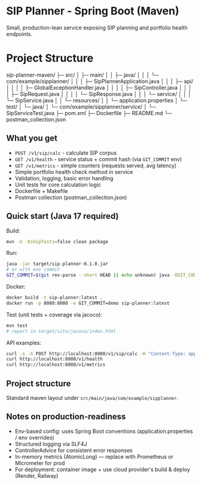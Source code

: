 # SIP Planner - Spring Boot (Maven)

Small, production-lean service exposing SIP planning and portfolio health endpoints.

# Project Structure
sip-planner-maven/
├─ src/
│  ├─ main/
│  │  ├─ java/
│  │  │  └─ com/example/sipplanner/
│  │  │      ├─ SipPlannerApplication.java
│  │  │      ├─ api/
│  │  │      │   ├─ GlobalExceptionHandler.java
│  │  │      │   ├─ SipController.java
│  │  │      │   ├─ SipRequest.java
│  │  │      │   └─ SipResponse.java
│  │  │      └─ service/
│  │  │          └─ SipService.java
│  │  └─ resources/
│  │      └─ application.properties
│  └─ test/
│     └─ java/
│         └─ com/example/sipplanner/service/
│             └─ SipServiceTest.java
├─ pom.xml
├─ Dockerfile
├─ README.md
└─ postman_collection.json


## What you get
- `POST /v1/sip/calc` - calculate SIP corpus
- `GET /v1/health` - service status + commit hash (via `GIT_COMMIT` env)
- `GET /v1/metrics` - simple counters (requests served, avg latency)
- Simple portfolio health check method in service
- Validation, logging, basic error handling
- Unit tests for core calculation logic
- Dockerfile + Makefile
- Postman collection (postman_collection.json)

## Quick start (Java 17 required)
Build:
```bash
mvn -U -DskipTests=false clean package
```

Run:
```bash
java -jar target/sip-planner-0.1.0.jar
# or with env commit
GIT_COMMIT=$(git rev-parse --short HEAD || echo unknown) java -DGIT_COMMIT=$GIT_COMMIT -jar target/sip-planner-0.1.0.jar
```

Docker:
```bash
docker build -t sip-planner:latest .
docker run -p 8080:8080 -e GIT_COMMIT=demo sip-planner:latest
```

Test (unit tests + coverage via jacoco):
```bash
mvn test
# report in target/site/jacoco/index.html
```

API examples:
```bash
curl -s -X POST http://localhost:8080/v1/sip/calc -H "Content-Type: application/json" -d '{"monthlyInvestment":5000,"annualRatePercent":12,"years":10}'
curl http://localhost:8080/v1/health
curl http://localhost:8080/v1/metrics
```

## Project structure
Standard maven layout under `src/main/java/com/example/sipplanner`.

## Notes on production-readiness
- Env-based config: uses Spring Boot conventions (application.properties / env overrides)
- Structured logging via SLF4J
- ControllerAdvice for consistent error responses
- In-memory metrics (AtomicLong) — replace with Prometheus or Micrometer for prod
- For deployment: container image + use cloud provider's build & deploy (Render, Railway)

